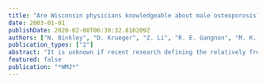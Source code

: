 ```yaml
---
title: "Are Wisconsin physicians knowledgeable about male osteoporosis?"
date: 2003-01-01
publishDate: 2020-02-08T06:30:32.810209Z
authors: ["N. Binkley", "D. Krueger", "Z. Li", "R. E. Gangnon", "M. K. Drezner"]
publication_types: ["2"]
abstract: "It is unknown if recent research defining the relatively frequent occurrence and pathophysiology of male osteoporosis has been conveyed to clinicians. To assess if physicians have incorporated such information, 5646 licensed Wisconsin physicians received a 1-page survey consisting of 14 statements regarding general knowledge, diagnosis, and treatment of osteoporosis in men. Twenty-six percent (1488) responded; 69% (1033) were family physicians or internists, 7% (106) orthopedic surgeons, and 5% (63) endocrinologists or rheumatologists. Of these physicians, 61% to 78% recognized that osteoporosis is not rare in men. Most (68%-97%) agreed that low-trauma fracture or corticosteroid therapy initiation are indications for bone mass measurement. Treating osteoporosis at a T-score of -2.5 was accepted by 79% to 89% of responders. Overall these physicians: (1) recognize osteoporosis as an important disease in men; (2) accept corticosteroid therapy and prior low-trauma fracture as indications for bone mass measurement; and (3) utilize T-scores in treatment decisions. These data suggest that knowledge regarding male osteoporosis has been conveyed to practicing physicians. Evaluation of methods by which physicians will translate this knowledge into action, thereby optimizing patient care, are needed."
featured: false
publication: "*WMJ*"
---
```



